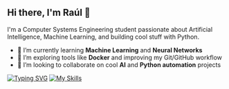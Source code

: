 ## Hi there, I'm Raúl 👋

I'm a Computer Systems Engineering student passionate about Artificial Intelligence, Machine Learning, and building cool stuff with Python.

- 🧠 I’m currently learning **Machine Learning** and **Neural Networks**  
- 🐳 I’m exploring tools like **Docker** and improving my Git/GitHub workflow  
- 🤝 I’m looking to collaborate on cool **AI** and **Python automation** projects  

[![Typing SVG](https://readme-typing-svg.herokuapp.com?font=Fira+Code&weight=700&duration=4000&pause=800&color=CC24F7&lines=Skills)](https://git.io/typing-svg)
[![My Skills](https://skillicons.dev/icons?i=js,html,css,wasm)](https://skillicons.dev)
